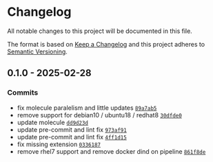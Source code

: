 # Changelog

All notable changes to this project will be documented in this file.

The format is based on [Keep a Changelog](https://keepachangelog.com/en/1.0.0/)
and this project adheres to [Semantic Versioning](https://semver.org/spec/v2.0.0.html).

## 0.1.0 - 2025-02-28

### Commits

- fix molecule paralelism and little updates [`89a7ab5`](https://github.com/lotusnoir/ansible-apps_nssm_windows/commit/89a7ab5d98f9e48501e1041e1a5e8bfc7a2c5b95)
- remove support for debian10 / ubuntu18 / redhat8 [`30dfde0`](https://github.com/lotusnoir/ansible-apps_nssm_windows/commit/30dfde06859cf65e5e62a6d3bca3efd2dd005ea8)
- update molecule [`dd9d23d`](https://github.com/lotusnoir/ansible-apps_nssm_windows/commit/dd9d23d1d9face39335799702687946554f50d16)
- update pre-commit and lint fix [`973af91`](https://github.com/lotusnoir/ansible-apps_nssm_windows/commit/973af91850a6b198eb92f756c53fec0d6d4983cd)
- update pre-commit and lint fix [`4ff1d15`](https://github.com/lotusnoir/ansible-apps_nssm_windows/commit/4ff1d15baeb002912539696901f3d5a5be409b1c)
- fix missing extension [`0336187`](https://github.com/lotusnoir/ansible-apps_nssm_windows/commit/0336187ccedbe9cb89784d5b9cf734f852cad6ef)
- remove rhel7 support and remove docker dind on pipeline [`861f8de`](https://github.com/lotusnoir/ansible-apps_nssm_windows/commit/861f8ded511d4d59ae6b320f25893e2cdf5a23c0)
